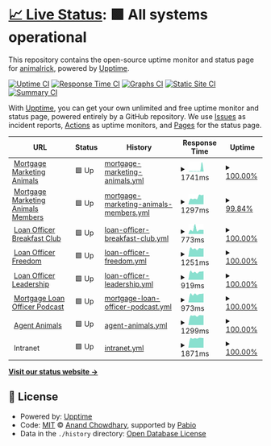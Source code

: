 # [📈 Live Status](https://status.mortgagemarketinganimals.com): <!--live status--> **🟩 All systems operational**

This repository contains the open-source uptime monitor and status page for [animalrick](https://status.mortgagemarketinganimals.com), powered by [Upptime](https://github.com/upptime/upptime).

[![Uptime CI](https://github.com/animalrick/uptime/workflows/Uptime%20CI/badge.svg)](https://github.com/animalrick/uptime/actions?query=workflow%3A%22Uptime+CI%22)
[![Response Time CI](https://github.com/animalrick/uptime/workflows/Response%20Time%20CI/badge.svg)](https://github.com/animalrick/uptime/actions?query=workflow%3A%22Response+Time+CI%22)
[![Graphs CI](https://github.com/animalrick/uptime/workflows/Graphs%20CI/badge.svg)](https://github.com/animalrick/uptime/actions?query=workflow%3A%22Graphs+CI%22)
[![Static Site CI](https://github.com/animalrick/uptime/workflows/Static%20Site%20CI/badge.svg)](https://github.com/animalrick/uptime/actions?query=workflow%3A%22Static+Site+CI%22)
[![Summary CI](https://github.com/animalrick/uptime/workflows/Summary%20CI/badge.svg)](https://github.com/animalrick/uptime/actions?query=workflow%3A%22Summary+CI%22)

With [Upptime](https://upptime.js.org), you can get your own unlimited and free uptime monitor and status page, powered entirely by a GitHub repository. We use [Issues](https://github.com/animalrick/uptime/issues) as incident reports, [Actions](https://github.com/animalrick/uptime/actions) as uptime monitors, and [Pages](https://status.mortgagemarketinganimals.com) for the status page.

<!--start: status pages-->
<!-- This summary is generated by Upptime (https://github.com/upptime/upptime) -->
<!-- Do not edit this manually, your changes will be overwritten -->
<!-- prettier-ignore -->
| URL | Status | History | Response Time | Uptime |
| --- | ------ | ------- | ------------- | ------ |
| <img alt="" src="https://icons.duckduckgo.com/ip3/mortgagemarketinganimals.com.ico" height="13"> [Mortgage Marketing Animals](https://mortgagemarketinganimals.com/) | 🟩 Up | [mortgage-marketing-animals.yml](https://github.com/animalrick/uptime/commits/HEAD/history/mortgage-marketing-animals.yml) | <details><summary><img alt="Response time graph" src="./graphs/mortgage-marketing-animals/response-time-week.png" height="20"> 1741ms</summary><br><a href="https://status.mortgagemarketinganimals.com/history/mortgage-marketing-animals"><img alt="Response time 1001" src="https://img.shields.io/endpoint?url=https%3A%2F%2Fraw.githubusercontent.com%2Fanimalrick%2Fuptime%2FHEAD%2Fapi%2Fmortgage-marketing-animals%2Fresponse-time.json"></a><br><a href="https://status.mortgagemarketinganimals.com/history/mortgage-marketing-animals"><img alt="24-hour response time 519" src="https://img.shields.io/endpoint?url=https%3A%2F%2Fraw.githubusercontent.com%2Fanimalrick%2Fuptime%2FHEAD%2Fapi%2Fmortgage-marketing-animals%2Fresponse-time-day.json"></a><br><a href="https://status.mortgagemarketinganimals.com/history/mortgage-marketing-animals"><img alt="7-day response time 1741" src="https://img.shields.io/endpoint?url=https%3A%2F%2Fraw.githubusercontent.com%2Fanimalrick%2Fuptime%2FHEAD%2Fapi%2Fmortgage-marketing-animals%2Fresponse-time-week.json"></a><br><a href="https://status.mortgagemarketinganimals.com/history/mortgage-marketing-animals"><img alt="30-day response time 2245" src="https://img.shields.io/endpoint?url=https%3A%2F%2Fraw.githubusercontent.com%2Fanimalrick%2Fuptime%2FHEAD%2Fapi%2Fmortgage-marketing-animals%2Fresponse-time-month.json"></a><br><a href="https://status.mortgagemarketinganimals.com/history/mortgage-marketing-animals"><img alt="1-year response time 1001" src="https://img.shields.io/endpoint?url=https%3A%2F%2Fraw.githubusercontent.com%2Fanimalrick%2Fuptime%2FHEAD%2Fapi%2Fmortgage-marketing-animals%2Fresponse-time-year.json"></a></details> | <details><summary><a href="https://status.mortgagemarketinganimals.com/history/mortgage-marketing-animals">100.00%</a></summary><a href="https://status.mortgagemarketinganimals.com/history/mortgage-marketing-animals"><img alt="All-time uptime 99.97%" src="https://img.shields.io/endpoint?url=https%3A%2F%2Fraw.githubusercontent.com%2Fanimalrick%2Fuptime%2FHEAD%2Fapi%2Fmortgage-marketing-animals%2Fuptime.json"></a><br><a href="https://status.mortgagemarketinganimals.com/history/mortgage-marketing-animals"><img alt="24-hour uptime 100.00%" src="https://img.shields.io/endpoint?url=https%3A%2F%2Fraw.githubusercontent.com%2Fanimalrick%2Fuptime%2FHEAD%2Fapi%2Fmortgage-marketing-animals%2Fuptime-day.json"></a><br><a href="https://status.mortgagemarketinganimals.com/history/mortgage-marketing-animals"><img alt="7-day uptime 100.00%" src="https://img.shields.io/endpoint?url=https%3A%2F%2Fraw.githubusercontent.com%2Fanimalrick%2Fuptime%2FHEAD%2Fapi%2Fmortgage-marketing-animals%2Fuptime-week.json"></a><br><a href="https://status.mortgagemarketinganimals.com/history/mortgage-marketing-animals"><img alt="30-day uptime 99.88%" src="https://img.shields.io/endpoint?url=https%3A%2F%2Fraw.githubusercontent.com%2Fanimalrick%2Fuptime%2FHEAD%2Fapi%2Fmortgage-marketing-animals%2Fuptime-month.json"></a><br><a href="https://status.mortgagemarketinganimals.com/history/mortgage-marketing-animals"><img alt="1-year uptime 99.97%" src="https://img.shields.io/endpoint?url=https%3A%2F%2Fraw.githubusercontent.com%2Fanimalrick%2Fuptime%2FHEAD%2Fapi%2Fmortgage-marketing-animals%2Fuptime-year.json"></a></details>
| <img alt="" src="https://icons.duckduckgo.com/ip3/members.mortgagemarketinganimals.com.ico" height="13"> [Mortgage Marketing Animals Members](https://members.mortgagemarketinganimals.com/) | 🟩 Up | [mortgage-marketing-animals-members.yml](https://github.com/animalrick/uptime/commits/HEAD/history/mortgage-marketing-animals-members.yml) | <details><summary><img alt="Response time graph" src="./graphs/mortgage-marketing-animals-members/response-time-week.png" height="20"> 1297ms</summary><br><a href="https://status.mortgagemarketinganimals.com/history/mortgage-marketing-animals-members"><img alt="Response time 864" src="https://img.shields.io/endpoint?url=https%3A%2F%2Fraw.githubusercontent.com%2Fanimalrick%2Fuptime%2FHEAD%2Fapi%2Fmortgage-marketing-animals-members%2Fresponse-time.json"></a><br><a href="https://status.mortgagemarketinganimals.com/history/mortgage-marketing-animals-members"><img alt="24-hour response time 1658" src="https://img.shields.io/endpoint?url=https%3A%2F%2Fraw.githubusercontent.com%2Fanimalrick%2Fuptime%2FHEAD%2Fapi%2Fmortgage-marketing-animals-members%2Fresponse-time-day.json"></a><br><a href="https://status.mortgagemarketinganimals.com/history/mortgage-marketing-animals-members"><img alt="7-day response time 1297" src="https://img.shields.io/endpoint?url=https%3A%2F%2Fraw.githubusercontent.com%2Fanimalrick%2Fuptime%2FHEAD%2Fapi%2Fmortgage-marketing-animals-members%2Fresponse-time-week.json"></a><br><a href="https://status.mortgagemarketinganimals.com/history/mortgage-marketing-animals-members"><img alt="30-day response time 1191" src="https://img.shields.io/endpoint?url=https%3A%2F%2Fraw.githubusercontent.com%2Fanimalrick%2Fuptime%2FHEAD%2Fapi%2Fmortgage-marketing-animals-members%2Fresponse-time-month.json"></a><br><a href="https://status.mortgagemarketinganimals.com/history/mortgage-marketing-animals-members"><img alt="1-year response time 864" src="https://img.shields.io/endpoint?url=https%3A%2F%2Fraw.githubusercontent.com%2Fanimalrick%2Fuptime%2FHEAD%2Fapi%2Fmortgage-marketing-animals-members%2Fresponse-time-year.json"></a></details> | <details><summary><a href="https://status.mortgagemarketinganimals.com/history/mortgage-marketing-animals-members">99.84%</a></summary><a href="https://status.mortgagemarketinganimals.com/history/mortgage-marketing-animals-members"><img alt="All-time uptime 99.97%" src="https://img.shields.io/endpoint?url=https%3A%2F%2Fraw.githubusercontent.com%2Fanimalrick%2Fuptime%2FHEAD%2Fapi%2Fmortgage-marketing-animals-members%2Fuptime.json"></a><br><a href="https://status.mortgagemarketinganimals.com/history/mortgage-marketing-animals-members"><img alt="24-hour uptime 98.91%" src="https://img.shields.io/endpoint?url=https%3A%2F%2Fraw.githubusercontent.com%2Fanimalrick%2Fuptime%2FHEAD%2Fapi%2Fmortgage-marketing-animals-members%2Fuptime-day.json"></a><br><a href="https://status.mortgagemarketinganimals.com/history/mortgage-marketing-animals-members"><img alt="7-day uptime 99.84%" src="https://img.shields.io/endpoint?url=https%3A%2F%2Fraw.githubusercontent.com%2Fanimalrick%2Fuptime%2FHEAD%2Fapi%2Fmortgage-marketing-animals-members%2Fuptime-week.json"></a><br><a href="https://status.mortgagemarketinganimals.com/history/mortgage-marketing-animals-members"><img alt="30-day uptime 99.96%" src="https://img.shields.io/endpoint?url=https%3A%2F%2Fraw.githubusercontent.com%2Fanimalrick%2Fuptime%2FHEAD%2Fapi%2Fmortgage-marketing-animals-members%2Fuptime-month.json"></a><br><a href="https://status.mortgagemarketinganimals.com/history/mortgage-marketing-animals-members"><img alt="1-year uptime 99.97%" src="https://img.shields.io/endpoint?url=https%3A%2F%2Fraw.githubusercontent.com%2Fanimalrick%2Fuptime%2FHEAD%2Fapi%2Fmortgage-marketing-animals-members%2Fuptime-year.json"></a></details>
| <img alt="" src="https://icons.duckduckgo.com/ip3/loanofficerbreakfastclub.com.ico" height="13"> [Loan Officer Breakfast Club](https://loanofficerbreakfastclub.com/) | 🟩 Up | [loan-officer-breakfast-club.yml](https://github.com/animalrick/uptime/commits/HEAD/history/loan-officer-breakfast-club.yml) | <details><summary><img alt="Response time graph" src="./graphs/loan-officer-breakfast-club/response-time-week.png" height="20"> 773ms</summary><br><a href="https://status.mortgagemarketinganimals.com/history/loan-officer-breakfast-club"><img alt="Response time 466" src="https://img.shields.io/endpoint?url=https%3A%2F%2Fraw.githubusercontent.com%2Fanimalrick%2Fuptime%2FHEAD%2Fapi%2Floan-officer-breakfast-club%2Fresponse-time.json"></a><br><a href="https://status.mortgagemarketinganimals.com/history/loan-officer-breakfast-club"><img alt="24-hour response time 696" src="https://img.shields.io/endpoint?url=https%3A%2F%2Fraw.githubusercontent.com%2Fanimalrick%2Fuptime%2FHEAD%2Fapi%2Floan-officer-breakfast-club%2Fresponse-time-day.json"></a><br><a href="https://status.mortgagemarketinganimals.com/history/loan-officer-breakfast-club"><img alt="7-day response time 773" src="https://img.shields.io/endpoint?url=https%3A%2F%2Fraw.githubusercontent.com%2Fanimalrick%2Fuptime%2FHEAD%2Fapi%2Floan-officer-breakfast-club%2Fresponse-time-week.json"></a><br><a href="https://status.mortgagemarketinganimals.com/history/loan-officer-breakfast-club"><img alt="30-day response time 644" src="https://img.shields.io/endpoint?url=https%3A%2F%2Fraw.githubusercontent.com%2Fanimalrick%2Fuptime%2FHEAD%2Fapi%2Floan-officer-breakfast-club%2Fresponse-time-month.json"></a><br><a href="https://status.mortgagemarketinganimals.com/history/loan-officer-breakfast-club"><img alt="1-year response time 466" src="https://img.shields.io/endpoint?url=https%3A%2F%2Fraw.githubusercontent.com%2Fanimalrick%2Fuptime%2FHEAD%2Fapi%2Floan-officer-breakfast-club%2Fresponse-time-year.json"></a></details> | <details><summary><a href="https://status.mortgagemarketinganimals.com/history/loan-officer-breakfast-club">100.00%</a></summary><a href="https://status.mortgagemarketinganimals.com/history/loan-officer-breakfast-club"><img alt="All-time uptime 99.98%" src="https://img.shields.io/endpoint?url=https%3A%2F%2Fraw.githubusercontent.com%2Fanimalrick%2Fuptime%2FHEAD%2Fapi%2Floan-officer-breakfast-club%2Fuptime.json"></a><br><a href="https://status.mortgagemarketinganimals.com/history/loan-officer-breakfast-club"><img alt="24-hour uptime 100.00%" src="https://img.shields.io/endpoint?url=https%3A%2F%2Fraw.githubusercontent.com%2Fanimalrick%2Fuptime%2FHEAD%2Fapi%2Floan-officer-breakfast-club%2Fuptime-day.json"></a><br><a href="https://status.mortgagemarketinganimals.com/history/loan-officer-breakfast-club"><img alt="7-day uptime 100.00%" src="https://img.shields.io/endpoint?url=https%3A%2F%2Fraw.githubusercontent.com%2Fanimalrick%2Fuptime%2FHEAD%2Fapi%2Floan-officer-breakfast-club%2Fuptime-week.json"></a><br><a href="https://status.mortgagemarketinganimals.com/history/loan-officer-breakfast-club"><img alt="30-day uptime 100.00%" src="https://img.shields.io/endpoint?url=https%3A%2F%2Fraw.githubusercontent.com%2Fanimalrick%2Fuptime%2FHEAD%2Fapi%2Floan-officer-breakfast-club%2Fuptime-month.json"></a><br><a href="https://status.mortgagemarketinganimals.com/history/loan-officer-breakfast-club"><img alt="1-year uptime 99.98%" src="https://img.shields.io/endpoint?url=https%3A%2F%2Fraw.githubusercontent.com%2Fanimalrick%2Fuptime%2FHEAD%2Fapi%2Floan-officer-breakfast-club%2Fuptime-year.json"></a></details>
| <img alt="" src="https://icons.duckduckgo.com/ip3/loanofficerfreedom.com.ico" height="13"> [Loan Officer Freedom](https://loanofficerfreedom.com/) | 🟩 Up | [loan-officer-freedom.yml](https://github.com/animalrick/uptime/commits/HEAD/history/loan-officer-freedom.yml) | <details><summary><img alt="Response time graph" src="./graphs/loan-officer-freedom/response-time-week.png" height="20"> 1251ms</summary><br><a href="https://status.mortgagemarketinganimals.com/history/loan-officer-freedom"><img alt="Response time 830" src="https://img.shields.io/endpoint?url=https%3A%2F%2Fraw.githubusercontent.com%2Fanimalrick%2Fuptime%2FHEAD%2Fapi%2Floan-officer-freedom%2Fresponse-time.json"></a><br><a href="https://status.mortgagemarketinganimals.com/history/loan-officer-freedom"><img alt="24-hour response time 1302" src="https://img.shields.io/endpoint?url=https%3A%2F%2Fraw.githubusercontent.com%2Fanimalrick%2Fuptime%2FHEAD%2Fapi%2Floan-officer-freedom%2Fresponse-time-day.json"></a><br><a href="https://status.mortgagemarketinganimals.com/history/loan-officer-freedom"><img alt="7-day response time 1251" src="https://img.shields.io/endpoint?url=https%3A%2F%2Fraw.githubusercontent.com%2Fanimalrick%2Fuptime%2FHEAD%2Fapi%2Floan-officer-freedom%2Fresponse-time-week.json"></a><br><a href="https://status.mortgagemarketinganimals.com/history/loan-officer-freedom"><img alt="30-day response time 1357" src="https://img.shields.io/endpoint?url=https%3A%2F%2Fraw.githubusercontent.com%2Fanimalrick%2Fuptime%2FHEAD%2Fapi%2Floan-officer-freedom%2Fresponse-time-month.json"></a><br><a href="https://status.mortgagemarketinganimals.com/history/loan-officer-freedom"><img alt="1-year response time 830" src="https://img.shields.io/endpoint?url=https%3A%2F%2Fraw.githubusercontent.com%2Fanimalrick%2Fuptime%2FHEAD%2Fapi%2Floan-officer-freedom%2Fresponse-time-year.json"></a></details> | <details><summary><a href="https://status.mortgagemarketinganimals.com/history/loan-officer-freedom">100.00%</a></summary><a href="https://status.mortgagemarketinganimals.com/history/loan-officer-freedom"><img alt="All-time uptime 99.93%" src="https://img.shields.io/endpoint?url=https%3A%2F%2Fraw.githubusercontent.com%2Fanimalrick%2Fuptime%2FHEAD%2Fapi%2Floan-officer-freedom%2Fuptime.json"></a><br><a href="https://status.mortgagemarketinganimals.com/history/loan-officer-freedom"><img alt="24-hour uptime 100.00%" src="https://img.shields.io/endpoint?url=https%3A%2F%2Fraw.githubusercontent.com%2Fanimalrick%2Fuptime%2FHEAD%2Fapi%2Floan-officer-freedom%2Fuptime-day.json"></a><br><a href="https://status.mortgagemarketinganimals.com/history/loan-officer-freedom"><img alt="7-day uptime 100.00%" src="https://img.shields.io/endpoint?url=https%3A%2F%2Fraw.githubusercontent.com%2Fanimalrick%2Fuptime%2FHEAD%2Fapi%2Floan-officer-freedom%2Fuptime-week.json"></a><br><a href="https://status.mortgagemarketinganimals.com/history/loan-officer-freedom"><img alt="30-day uptime 99.71%" src="https://img.shields.io/endpoint?url=https%3A%2F%2Fraw.githubusercontent.com%2Fanimalrick%2Fuptime%2FHEAD%2Fapi%2Floan-officer-freedom%2Fuptime-month.json"></a><br><a href="https://status.mortgagemarketinganimals.com/history/loan-officer-freedom"><img alt="1-year uptime 99.93%" src="https://img.shields.io/endpoint?url=https%3A%2F%2Fraw.githubusercontent.com%2Fanimalrick%2Fuptime%2FHEAD%2Fapi%2Floan-officer-freedom%2Fuptime-year.json"></a></details>
| <img alt="" src="https://icons.duckduckgo.com/ip3/loanofficerleadership.com.ico" height="13"> [Loan Officer Leadership](https://loanofficerleadership.com/) | 🟩 Up | [loan-officer-leadership.yml](https://github.com/animalrick/uptime/commits/HEAD/history/loan-officer-leadership.yml) | <details><summary><img alt="Response time graph" src="./graphs/loan-officer-leadership/response-time-week.png" height="20"> 919ms</summary><br><a href="https://status.mortgagemarketinganimals.com/history/loan-officer-leadership"><img alt="Response time 607" src="https://img.shields.io/endpoint?url=https%3A%2F%2Fraw.githubusercontent.com%2Fanimalrick%2Fuptime%2FHEAD%2Fapi%2Floan-officer-leadership%2Fresponse-time.json"></a><br><a href="https://status.mortgagemarketinganimals.com/history/loan-officer-leadership"><img alt="24-hour response time 991" src="https://img.shields.io/endpoint?url=https%3A%2F%2Fraw.githubusercontent.com%2Fanimalrick%2Fuptime%2FHEAD%2Fapi%2Floan-officer-leadership%2Fresponse-time-day.json"></a><br><a href="https://status.mortgagemarketinganimals.com/history/loan-officer-leadership"><img alt="7-day response time 919" src="https://img.shields.io/endpoint?url=https%3A%2F%2Fraw.githubusercontent.com%2Fanimalrick%2Fuptime%2FHEAD%2Fapi%2Floan-officer-leadership%2Fresponse-time-week.json"></a><br><a href="https://status.mortgagemarketinganimals.com/history/loan-officer-leadership"><img alt="30-day response time 899" src="https://img.shields.io/endpoint?url=https%3A%2F%2Fraw.githubusercontent.com%2Fanimalrick%2Fuptime%2FHEAD%2Fapi%2Floan-officer-leadership%2Fresponse-time-month.json"></a><br><a href="https://status.mortgagemarketinganimals.com/history/loan-officer-leadership"><img alt="1-year response time 607" src="https://img.shields.io/endpoint?url=https%3A%2F%2Fraw.githubusercontent.com%2Fanimalrick%2Fuptime%2FHEAD%2Fapi%2Floan-officer-leadership%2Fresponse-time-year.json"></a></details> | <details><summary><a href="https://status.mortgagemarketinganimals.com/history/loan-officer-leadership">100.00%</a></summary><a href="https://status.mortgagemarketinganimals.com/history/loan-officer-leadership"><img alt="All-time uptime 99.99%" src="https://img.shields.io/endpoint?url=https%3A%2F%2Fraw.githubusercontent.com%2Fanimalrick%2Fuptime%2FHEAD%2Fapi%2Floan-officer-leadership%2Fuptime.json"></a><br><a href="https://status.mortgagemarketinganimals.com/history/loan-officer-leadership"><img alt="24-hour uptime 100.00%" src="https://img.shields.io/endpoint?url=https%3A%2F%2Fraw.githubusercontent.com%2Fanimalrick%2Fuptime%2FHEAD%2Fapi%2Floan-officer-leadership%2Fuptime-day.json"></a><br><a href="https://status.mortgagemarketinganimals.com/history/loan-officer-leadership"><img alt="7-day uptime 100.00%" src="https://img.shields.io/endpoint?url=https%3A%2F%2Fraw.githubusercontent.com%2Fanimalrick%2Fuptime%2FHEAD%2Fapi%2Floan-officer-leadership%2Fuptime-week.json"></a><br><a href="https://status.mortgagemarketinganimals.com/history/loan-officer-leadership"><img alt="30-day uptime 100.00%" src="https://img.shields.io/endpoint?url=https%3A%2F%2Fraw.githubusercontent.com%2Fanimalrick%2Fuptime%2FHEAD%2Fapi%2Floan-officer-leadership%2Fuptime-month.json"></a><br><a href="https://status.mortgagemarketinganimals.com/history/loan-officer-leadership"><img alt="1-year uptime 99.99%" src="https://img.shields.io/endpoint?url=https%3A%2F%2Fraw.githubusercontent.com%2Fanimalrick%2Fuptime%2FHEAD%2Fapi%2Floan-officer-leadership%2Fuptime-year.json"></a></details>
| <img alt="" src="https://icons.duckduckgo.com/ip3/mortgageloanofficerpodcast.com.ico" height="13"> [Mortgage Loan Officer Podcast](https://mortgageloanofficerpodcast.com/) | 🟩 Up | [mortgage-loan-officer-podcast.yml](https://github.com/animalrick/uptime/commits/HEAD/history/mortgage-loan-officer-podcast.yml) | <details><summary><img alt="Response time graph" src="./graphs/mortgage-loan-officer-podcast/response-time-week.png" height="20"> 973ms</summary><br><a href="https://status.mortgagemarketinganimals.com/history/mortgage-loan-officer-podcast"><img alt="Response time 722" src="https://img.shields.io/endpoint?url=https%3A%2F%2Fraw.githubusercontent.com%2Fanimalrick%2Fuptime%2FHEAD%2Fapi%2Fmortgage-loan-officer-podcast%2Fresponse-time.json"></a><br><a href="https://status.mortgagemarketinganimals.com/history/mortgage-loan-officer-podcast"><img alt="24-hour response time 1039" src="https://img.shields.io/endpoint?url=https%3A%2F%2Fraw.githubusercontent.com%2Fanimalrick%2Fuptime%2FHEAD%2Fapi%2Fmortgage-loan-officer-podcast%2Fresponse-time-day.json"></a><br><a href="https://status.mortgagemarketinganimals.com/history/mortgage-loan-officer-podcast"><img alt="7-day response time 973" src="https://img.shields.io/endpoint?url=https%3A%2F%2Fraw.githubusercontent.com%2Fanimalrick%2Fuptime%2FHEAD%2Fapi%2Fmortgage-loan-officer-podcast%2Fresponse-time-week.json"></a><br><a href="https://status.mortgagemarketinganimals.com/history/mortgage-loan-officer-podcast"><img alt="30-day response time 956" src="https://img.shields.io/endpoint?url=https%3A%2F%2Fraw.githubusercontent.com%2Fanimalrick%2Fuptime%2FHEAD%2Fapi%2Fmortgage-loan-officer-podcast%2Fresponse-time-month.json"></a><br><a href="https://status.mortgagemarketinganimals.com/history/mortgage-loan-officer-podcast"><img alt="1-year response time 722" src="https://img.shields.io/endpoint?url=https%3A%2F%2Fraw.githubusercontent.com%2Fanimalrick%2Fuptime%2FHEAD%2Fapi%2Fmortgage-loan-officer-podcast%2Fresponse-time-year.json"></a></details> | <details><summary><a href="https://status.mortgagemarketinganimals.com/history/mortgage-loan-officer-podcast">100.00%</a></summary><a href="https://status.mortgagemarketinganimals.com/history/mortgage-loan-officer-podcast"><img alt="All-time uptime 99.99%" src="https://img.shields.io/endpoint?url=https%3A%2F%2Fraw.githubusercontent.com%2Fanimalrick%2Fuptime%2FHEAD%2Fapi%2Fmortgage-loan-officer-podcast%2Fuptime.json"></a><br><a href="https://status.mortgagemarketinganimals.com/history/mortgage-loan-officer-podcast"><img alt="24-hour uptime 100.00%" src="https://img.shields.io/endpoint?url=https%3A%2F%2Fraw.githubusercontent.com%2Fanimalrick%2Fuptime%2FHEAD%2Fapi%2Fmortgage-loan-officer-podcast%2Fuptime-day.json"></a><br><a href="https://status.mortgagemarketinganimals.com/history/mortgage-loan-officer-podcast"><img alt="7-day uptime 100.00%" src="https://img.shields.io/endpoint?url=https%3A%2F%2Fraw.githubusercontent.com%2Fanimalrick%2Fuptime%2FHEAD%2Fapi%2Fmortgage-loan-officer-podcast%2Fuptime-week.json"></a><br><a href="https://status.mortgagemarketinganimals.com/history/mortgage-loan-officer-podcast"><img alt="30-day uptime 100.00%" src="https://img.shields.io/endpoint?url=https%3A%2F%2Fraw.githubusercontent.com%2Fanimalrick%2Fuptime%2FHEAD%2Fapi%2Fmortgage-loan-officer-podcast%2Fuptime-month.json"></a><br><a href="https://status.mortgagemarketinganimals.com/history/mortgage-loan-officer-podcast"><img alt="1-year uptime 99.99%" src="https://img.shields.io/endpoint?url=https%3A%2F%2Fraw.githubusercontent.com%2Fanimalrick%2Fuptime%2FHEAD%2Fapi%2Fmortgage-loan-officer-podcast%2Fuptime-year.json"></a></details>
| <img alt="" src="https://icons.duckduckgo.com/ip3/agentanimals.com.ico" height="13"> [Agent Animals](https://agentanimals.com/) | 🟩 Up | [agent-animals.yml](https://github.com/animalrick/uptime/commits/HEAD/history/agent-animals.yml) | <details><summary><img alt="Response time graph" src="./graphs/agent-animals/response-time-week.png" height="20"> 1299ms</summary><br><a href="https://status.mortgagemarketinganimals.com/history/agent-animals"><img alt="Response time 927" src="https://img.shields.io/endpoint?url=https%3A%2F%2Fraw.githubusercontent.com%2Fanimalrick%2Fuptime%2FHEAD%2Fapi%2Fagent-animals%2Fresponse-time.json"></a><br><a href="https://status.mortgagemarketinganimals.com/history/agent-animals"><img alt="24-hour response time 1343" src="https://img.shields.io/endpoint?url=https%3A%2F%2Fraw.githubusercontent.com%2Fanimalrick%2Fuptime%2FHEAD%2Fapi%2Fagent-animals%2Fresponse-time-day.json"></a><br><a href="https://status.mortgagemarketinganimals.com/history/agent-animals"><img alt="7-day response time 1299" src="https://img.shields.io/endpoint?url=https%3A%2F%2Fraw.githubusercontent.com%2Fanimalrick%2Fuptime%2FHEAD%2Fapi%2Fagent-animals%2Fresponse-time-week.json"></a><br><a href="https://status.mortgagemarketinganimals.com/history/agent-animals"><img alt="30-day response time 1255" src="https://img.shields.io/endpoint?url=https%3A%2F%2Fraw.githubusercontent.com%2Fanimalrick%2Fuptime%2FHEAD%2Fapi%2Fagent-animals%2Fresponse-time-month.json"></a><br><a href="https://status.mortgagemarketinganimals.com/history/agent-animals"><img alt="1-year response time 927" src="https://img.shields.io/endpoint?url=https%3A%2F%2Fraw.githubusercontent.com%2Fanimalrick%2Fuptime%2FHEAD%2Fapi%2Fagent-animals%2Fresponse-time-year.json"></a></details> | <details><summary><a href="https://status.mortgagemarketinganimals.com/history/agent-animals">100.00%</a></summary><a href="https://status.mortgagemarketinganimals.com/history/agent-animals"><img alt="All-time uptime 99.99%" src="https://img.shields.io/endpoint?url=https%3A%2F%2Fraw.githubusercontent.com%2Fanimalrick%2Fuptime%2FHEAD%2Fapi%2Fagent-animals%2Fuptime.json"></a><br><a href="https://status.mortgagemarketinganimals.com/history/agent-animals"><img alt="24-hour uptime 100.00%" src="https://img.shields.io/endpoint?url=https%3A%2F%2Fraw.githubusercontent.com%2Fanimalrick%2Fuptime%2FHEAD%2Fapi%2Fagent-animals%2Fuptime-day.json"></a><br><a href="https://status.mortgagemarketinganimals.com/history/agent-animals"><img alt="7-day uptime 100.00%" src="https://img.shields.io/endpoint?url=https%3A%2F%2Fraw.githubusercontent.com%2Fanimalrick%2Fuptime%2FHEAD%2Fapi%2Fagent-animals%2Fuptime-week.json"></a><br><a href="https://status.mortgagemarketinganimals.com/history/agent-animals"><img alt="30-day uptime 100.00%" src="https://img.shields.io/endpoint?url=https%3A%2F%2Fraw.githubusercontent.com%2Fanimalrick%2Fuptime%2FHEAD%2Fapi%2Fagent-animals%2Fuptime-month.json"></a><br><a href="https://status.mortgagemarketinganimals.com/history/agent-animals"><img alt="1-year uptime 99.99%" src="https://img.shields.io/endpoint?url=https%3A%2F%2Fraw.githubusercontent.com%2Fanimalrick%2Fuptime%2FHEAD%2Fapi%2Fagent-animals%2Fuptime-year.json"></a></details>
| <img alt="" src="https://icons.duckduckgo.com/ip3/null.ico" height="13"> Intranet | 🟩 Up | [intranet.yml](https://github.com/animalrick/uptime/commits/HEAD/history/intranet.yml) | <details><summary><img alt="Response time graph" src="./graphs/intranet/response-time-week.png" height="20"> 1871ms</summary><br><a href="https://status.mortgagemarketinganimals.com/history/intranet"><img alt="Response time 1347" src="https://img.shields.io/endpoint?url=https%3A%2F%2Fraw.githubusercontent.com%2Fanimalrick%2Fuptime%2FHEAD%2Fapi%2Fintranet%2Fresponse-time.json"></a><br><a href="https://status.mortgagemarketinganimals.com/history/intranet"><img alt="24-hour response time 1898" src="https://img.shields.io/endpoint?url=https%3A%2F%2Fraw.githubusercontent.com%2Fanimalrick%2Fuptime%2FHEAD%2Fapi%2Fintranet%2Fresponse-time-day.json"></a><br><a href="https://status.mortgagemarketinganimals.com/history/intranet"><img alt="7-day response time 1871" src="https://img.shields.io/endpoint?url=https%3A%2F%2Fraw.githubusercontent.com%2Fanimalrick%2Fuptime%2FHEAD%2Fapi%2Fintranet%2Fresponse-time-week.json"></a><br><a href="https://status.mortgagemarketinganimals.com/history/intranet"><img alt="30-day response time 1819" src="https://img.shields.io/endpoint?url=https%3A%2F%2Fraw.githubusercontent.com%2Fanimalrick%2Fuptime%2FHEAD%2Fapi%2Fintranet%2Fresponse-time-month.json"></a><br><a href="https://status.mortgagemarketinganimals.com/history/intranet"><img alt="1-year response time 1347" src="https://img.shields.io/endpoint?url=https%3A%2F%2Fraw.githubusercontent.com%2Fanimalrick%2Fuptime%2FHEAD%2Fapi%2Fintranet%2Fresponse-time-year.json"></a></details> | <details><summary><a href="https://status.mortgagemarketinganimals.com/history/intranet">100.00%</a></summary><a href="https://status.mortgagemarketinganimals.com/history/intranet"><img alt="All-time uptime 99.99%" src="https://img.shields.io/endpoint?url=https%3A%2F%2Fraw.githubusercontent.com%2Fanimalrick%2Fuptime%2FHEAD%2Fapi%2Fintranet%2Fuptime.json"></a><br><a href="https://status.mortgagemarketinganimals.com/history/intranet"><img alt="24-hour uptime 100.00%" src="https://img.shields.io/endpoint?url=https%3A%2F%2Fraw.githubusercontent.com%2Fanimalrick%2Fuptime%2FHEAD%2Fapi%2Fintranet%2Fuptime-day.json"></a><br><a href="https://status.mortgagemarketinganimals.com/history/intranet"><img alt="7-day uptime 100.00%" src="https://img.shields.io/endpoint?url=https%3A%2F%2Fraw.githubusercontent.com%2Fanimalrick%2Fuptime%2FHEAD%2Fapi%2Fintranet%2Fuptime-week.json"></a><br><a href="https://status.mortgagemarketinganimals.com/history/intranet"><img alt="30-day uptime 100.00%" src="https://img.shields.io/endpoint?url=https%3A%2F%2Fraw.githubusercontent.com%2Fanimalrick%2Fuptime%2FHEAD%2Fapi%2Fintranet%2Fuptime-month.json"></a><br><a href="https://status.mortgagemarketinganimals.com/history/intranet"><img alt="1-year uptime 99.99%" src="https://img.shields.io/endpoint?url=https%3A%2F%2Fraw.githubusercontent.com%2Fanimalrick%2Fuptime%2FHEAD%2Fapi%2Fintranet%2Fuptime-year.json"></a></details>

<!--end: status pages-->

[**Visit our status website →**](https://status.mortgagemarketinganimals.com)

## 📄 License

- Powered by: [Upptime](https://github.com/upptime/upptime)
- Code: [MIT](./LICENSE) © [Anand Chowdhary](https://anandchowdhary.com), supported by [Pabio](https://pabio.com)
- Data in the `./history` directory: [Open Database License](https://opendatacommons.org/licenses/odbl/1-0/)
